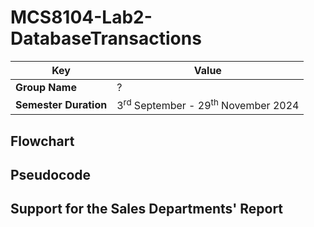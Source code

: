 # MCS8104-Lab2-DatabaseTransactions


| **Key**                                                               | Value                                                                                                                                                                              |
|---------------|---------------------------------------------------------|
| **Group Name**                                                               | ? |
| **Semester Duration**                                                 | 3<sup>rd</sup> September - 29<sup>th</sup> November 2024                                                                                                                       |

## Flowchart

## Pseudocode

## Support for the Sales Departments' Report
